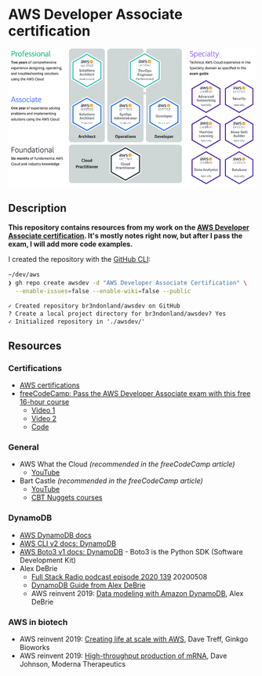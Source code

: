 # AWS Developer Associate certification

<img src="./notes/img/aws-certifications.png" alt="AWS certifications" width="600px">

## Description

**This repository contains resources from my work on the [AWS Developer Associate certification](https://aws.amazon.com/certification/certified-developer-associate/). It's mostly notes right now, but after I pass the exam, I will add more code examples.**

I created the repository with the [GitHub CLI](https://cli.github.com/):

```sh
~/dev/aws
❯ gh repo create awsdev -d "AWS Developer Associate Certification" \
  --enable-issues=false --enable-wiki=false --public
```

```
✓ Created repository br3ndonland/awsdev on GitHub
? Create a local project directory for br3ndonland/awsdev? Yes
✓ Initialized repository in './awsdev/'
```

## Resources

### Certifications

- [AWS certifications](https://aws.amazon.com/certification/)
- [freeCodeCamp: Pass the AWS Developer Associate exam with this free 16-hour course](https://www.freecodecamp.org/news/pass-the-aws-developer-associate-exam-with-this-free-16-hour-course/)
  - [Video 1](https://youtu.be/RrKRN9zRBWs)
  - [Video 2](https://youtu.be/eCopK1RoyFM)
  - [Code](https://github.com/examproco/thefreeawsdeveloperassociate)

### General

- AWS What the Cloud _(recommended in the freeCodeCamp article)_
  - [YouTube](https://www.youtube.com/whatthecloud)
- Bart Castle _(recommended in the freeCodeCamp article)_
  - [YouTube](https://www.youtube.com/bartcastle)
  - [CBT Nuggets courses](https://www.cbtnuggets.com/trainers/bart-castle)

### DynamoDB

- [AWS DynamoDB docs](https://docs.aws.amazon.com/dynamodb/)
- [AWS CLI v2 docs: DynamoDB](https://awscli.amazonaws.com/v2/documentation/api/latest/reference/dynamodb/index.html#cli-aws-dynamodb)
- [AWS Boto3 v1 docs: DynamoDB](https://boto3.amazonaws.com/v1/documentation/api/latest/guide/dynamodb.html) - Boto3 is the Python SDK (Software Development Kit)
- Alex DeBrie
  - [Full Stack Radio podcast episode 2020 139](https://www.fullstackradio.com/episodes/139) 20200508
  - [DynamoDB Guide from Alex DeBrie](https://www.dynamodbguide.com)
  - AWS reinvent 2019: [Data modeling with Amazon DynamoDB](https://youtu.be/DIQVJqiSUkE), Alex DeBrie

### AWS in biotech

- AWS reinvent 2019: [Creating life at scale with AWS](https://youtu.be/arDI64ja6KA), Dave Treff, Ginkgo Bioworks
- AWS reinvent 2019: [High-throughput production of mRNA](https://youtu.be/cxu2cD5FBcg), Dave Johnson, Moderna Therapeutics
